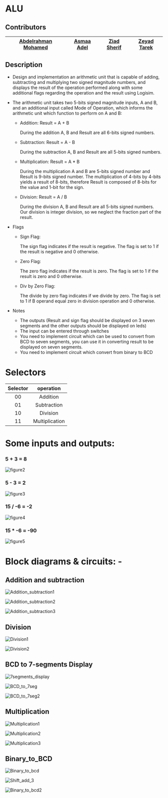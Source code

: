 # __ALU__

## **Contributors**

| [Abdelrahman Mohamed](https://github.com/Abd-ELrahmanHamza) | [Asmaa Adel](https://github.com/asmaaadel0) | [Ziad Sherif](https://github.com/ZiadSheriif) | [Zeyad Tarek](https://github.com/ZeyadTarekk) |
| :-----------------: | :-----------: | :---------: | :--------: |

## **Description**

* Design and implementation an arithmetic unit that is capable of adding, subtracting and multiplying two signed magnitude numbers, and displays the result of the operation performed along with some additional flags regarding the operation and the result using Logisim.

* The arithmetic unit takes two 5-bits signed magnitude inputs, A and B, and an additional input called Mode of Operation, which informs the arithmetic unit which function to perform on A and B:

    * Addition: Result = A + B
    
        During the addition A, B and Result are all 6-bits signed numbers.
    * Subtraction: Result = A - B
    
        During the subtraction A, B and Result are all 5-bits signed numbers.
    * Multiplication: Result = A * B

        During the multiplication A and B are 5-bits signed number and Result is 9-bits signed number.
        The multiplication of 4-bits by 4-bits yields a result of 8-bits, therefore Result is composed of 8-bits for the value and 1-bit for the sign.
    * Division: Result = A / B
        
        During the division A, B and Result are all 5-bits signed numbers. Our division is integer division, so we neglect the fraction part of the result.

* Flags
    * Sign Flag:
        
        The sign flag indicates if the result is negative. The flag is set to 1 if the result is negative and 0 otherwise.
    * Zero Flag:
        
        The zero flag indicates if the result is zero. The flag is set to 1 if the result is zero and 0 otherwise.
    * Div by Zero Flag:
        
        The divide by zero flag indicates if we divide by zero. The flag is set to 1 if B operand equal zero in division operation and 0 otherwise.
* Notes
    * The outputs (Result and sign flag should be displayed on 3 seven segments and the other outputs should be displayed on leds)
    * The input can be entered through switches
    * You need to implement circuit which can be used to convert from BCD to seven segments, you can use it in converting result to be displayed on seven segments.
    * You need to implement circuit which convert from binary to BCD
# Selectors

| Selector | operation|
| :-: | :------: |
| 00  | Addition |
| 01  | Subtraction |
| 10  | Division |
| 11  | Multiplication |


# Some inputs and outputs:

### 5 + 3 = 8
![figure2](Images/1.png)
### 5 - 3 = 2
![figure3](Images/2.png)
### 15 / -6 = -2
![figure4](Images/3.png)
### 15 * -6 = -90
![figure5](Images/4.png)

# Block diagrams & circuits: -

## Addition and subtraction 
![Addition_subtraction1](Images/Addition_subtraction1.png)

![Addition_subtraction2](Images/Addition_subtraction2.png)

![Addition_subtraction3](Images/Addition_subtraction3.png)

## Division
![Division1](Images/Division1.png)

![Division2](Images/Division2.png)

## BCD to 7-segments Display
![7segments_display](Images/7segments_display.png)

![BCD_to_7seg](Images/BCD_to_7seg.png)

![BCD_to_7seg2](Images/BCD_to_7seg2.png)

## Multiplication 
![Multiplication1](Images/Multiplication1.png)

![Multiplication2](Images/Multiplication2.png)

![Multiplication3](Images/Multiplication3.png)

## Binary_to_BCD
![Binary_to_bcd](Images/Binary_to_bcd.png)

![Shift_add_3](Images/Shift_add_3.png)

![Binary_to_bcd2](Images/Binary_to_bcd2.png)


